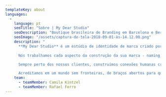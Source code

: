 ```yaml
---
templateKey: about
languages: 
  - 
    language: pt
    seoTitle: "Sobre | My Dear Studio"
    seoDescription: "Boutique brasileira de Branding em Barcelona e Berlim. Criamos marcas feitas para um mundo como nós, que não acredita em fronteiras para a criatividade."
    seoImage: "/assets/captura-de-tela-2018-09-01-às-14.12.08.png"
    description: "
      **My Dear Studio** é um estúdio de identidade de marca criado por brasileiros e com sedes em Barcelona e Berlim.
      
      Nós trabalhamos cada aspecto da construção da sua marca - naming, identidade visual, estilo, tom de voz, personalidade, inovação e mais - entregando resultados tangíveis.

      Sempre perto dos nossos clientes, construímos conexões humanas criativas que ajudam a escolher nome perfeito, produzir o design mais surpreendente e estabelecer a personalidade com o carisma que sua futura marca merece.

      Acreditamos em um mundo sem fronteiras, de braços abertos para quem trabalha duro, para quem não quer parar de aprender e com muito espaço para marcas sólidas (e, sem dúvida, lindas)."
    team:
      - teamMember: Camila Kintzel
      - teamMember: Rafael Ferro
---
```

